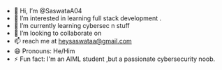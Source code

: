 - 👋 Hi, I’m @SaswataA04
- 👀 I’m interested in learning full stack development . 
- 🌱 I’m currently learning cybersec n stuff
- 💞️ I’m looking to collaborate on 
- 📫  reach me at heysaswataa@gmail.com
- 😄 Pronouns: He/Him
- ⚡ Fun fact: I'm an AIML student ,but a passionate cybersecurity noob. 

<!---
SaswataA04/SaswataA04 is a ✨ special ✨ repository because its `README.md` (this file) appears on your GitHub profile.
You can click the Preview link to take a look at your changes.
--->
